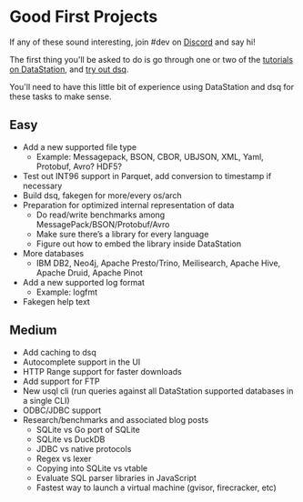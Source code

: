 # Good First Projects

If any of these sound interesting, join #dev on
[Discord](https://discord.multiprocess.io) and say hi!

The first thing you'll be asked to do is go through one or two of the
[tutorials on DataStation](https://datastation.multiprocess.io/docs/),
and [try out dsq](https://github.com/multiprocessio/dsq).

You'll need to have this little bit of experience using DataStation
and dsq for these tasks to make sense.

## Easy

* Add a new supported file type
  * Example: Messagepack, BSON, CBOR, UBJSON, XML, Yaml, Protobuf, Avro? HDF5?
* Test out INT96 support in Parquet, add conversion to timestamp if necessary
* Build dsq, fakegen for more/every os/arch
* Preparation for optimized internal representation of data
  * Do read/write benchmarks among MessagePack/BSON/Protobuf/Avro
  * Make sure there’s a library for every language
  * Figure out how to embed the library inside DataStation
* More databases
  * IBM DB2, Neo4j, Apache Presto/Trino, Meilisearch, Apache Hive, Apache Druid, Apache Pinot
* Add a new supported log format
  * Example: logfmt
* Fakegen help text

## Medium

* Add caching to dsq
* Autocomplete support in the UI
* HTTP Range support for faster downloads
* Add support for FTP
* New usql cli (run queries against all DataStation supported databases in a single CLI)
* ODBC/JDBC support
* Research/benchmarks and associated blog posts
  * SQLite vs Go port of SQLite
  * SQLite vs DuckDB
  * JDBC vs native protocols
  * Regex vs lexer
  * Copying into SQLite vs vtable
  * Evaluate SQL parser libraries in JavaScript
  * Fastest way to launch a virtual machine (gvisor, firecracker, etc)

